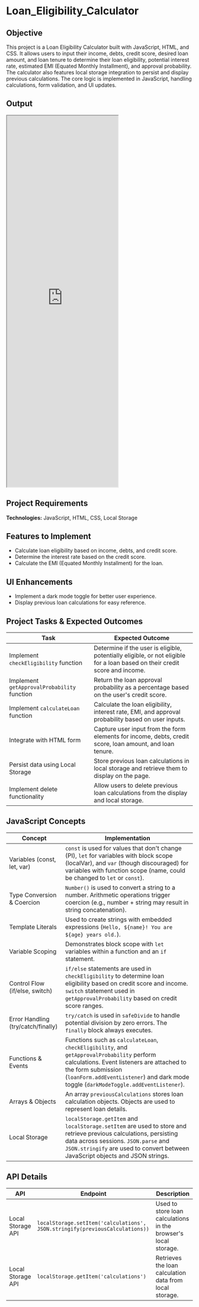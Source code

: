 # Loan_Eligibility_Calculator

## Objective
This project is a Loan Eligibility Calculator built with JavaScript, HTML, and CSS. It allows users to input their income, debts, credit score, desired loan amount, and loan tenure to determine their loan eligibility, potential interest rate, estimated EMI (Equated Monthly Installment), and approval probability. The calculator also features local storage integration to persist and display previous calculations. The core logic is implemented in JavaScript, handling calculations, form validation, and UI updates.

## Output
<iframe src="https://niat-web.github.io/Loan_Eligibility_Calculator/" height="1000" width="300" title="Loan_Eligibility_Calculator"></iframe>

## Project Requirements
**Technologies:** JavaScript, HTML, CSS, Local Storage

## Features to Implement
- Calculate loan eligibility based on income, debts, and credit score.
- Determine the interest rate based on the credit score.
- Calculate the EMI (Equated Monthly Installment) for the loan.

## UI Enhancements
- Implement a dark mode toggle for better user experience.
- Display previous loan calculations for easy reference.

## Project Tasks & Expected Outcomes
| Task | Expected Outcome |
|------|------------------|
| Implement `checkEligibility` function | Determine if the user is eligible, potentially eligible, or not eligible for a loan based on their credit score and income. |
| Implement `getApprovalProbability` function | Return the loan approval probability as a percentage based on the user's credit score. |
| Implement `calculateLoan` function | Calculate the loan eligibility, interest rate, EMI, and approval probability based on user inputs. |
| Integrate with HTML form  | Capture user input from the form elements for income, debts, credit score, loan amount, and loan tenure. |
| Persist data using Local Storage | Store previous loan calculations in local storage and retrieve them to display on the page. |
| Implement delete functionality | Allow users to delete previous loan calculations from the display and local storage. |

## JavaScript Concepts
| Concept | Implementation |
|---------|----------------|
| Variables (const, let, var) | `const` is used for values that don't change (PI), `let` for variables with block scope (localVar), and `var` (though discouraged) for variables with function scope (name, could be changed to `let` or `const`). |
| Type Conversion & Coercion | `Number()` is used to convert a string to a number.  Arithmetic operations trigger coercion (e.g., number + string may result in string concatenation). |
| Template Literals | Used to create strings with embedded expressions (`Hello, ${name}! You are ${age} years old.`). |
| Variable Scoping | Demonstrates block scope with `let` variables within a function and an `if` statement. |
| Control Flow (if/else, switch) | `if/else` statements are used in `checkEligibility` to determine loan eligibility based on credit score and income.  `switch` statement used in `getApprovalProbability` based on credit score ranges. |
| Error Handling (try/catch/finally) | `try/catch` is used in `safeDivide` to handle potential division by zero errors. The `finally` block always executes. |
| Functions & Events | Functions such as `calculateLoan`, `checkEligibility`, and `getApprovalProbability` perform calculations. Event listeners are attached to the form submission (`loanForm.addEventListener`) and dark mode toggle (`darkModeToggle.addEventListener`). |
| Arrays & Objects | An array `previousCalculations` stores loan calculation objects.  Objects are used to represent loan details. |
| Local Storage | `localStorage.getItem` and `localStorage.setItem` are used to store and retrieve previous calculations, persisting data across sessions. `JSON.parse` and `JSON.stringify` are used to convert between JavaScript objects and JSON strings. |

## API Details
| API | Endpoint | Description |
|-----|----------|-------------|
| Local Storage API |  `localStorage.setItem('calculations', JSON.stringify(previousCalculations))`  | Used to store loan calculations in the browser's local storage. |
| Local Storage API |  `localStorage.getItem('calculations')` | Retrieves the loan calculation data from local storage. |